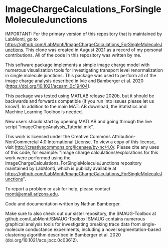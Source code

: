 # ImageChargeCalculations_ForSingleMoleculeJunctions

IMPORTANT: For the primary version of this repository that is maintained by LabMonti, go to https://github.com/LabMonti/ImageChargeCalculations_ForSingleMoleculeJunctions. This clone was created in August 2021 as a record of my personal contributions. All of the code in this repository was written by me.

This software package implements a simple image charge model with numerous visualization tools for investigating transport level renormalization in single molecule junctions. This package was used to perform all of the image charge analysis described in Ivie and Bamberger et al. 2020 (https://doi.org/10.1021/acsami.0c19404). 

This package was tested using MATLAB release 2020b, but it should be backwards and forwards compatible (if you run into issues please let us know!). In addition to the main MATLAB download, the Statistics and Machine Learning Toolbox is needed. 

New users should start by opening MATLAB and going through the live script "ImageChargeAnalysis_Tutorial.mlx".

This work is licensed under the Creative Commons Attribution-NonCommercial 4.0 International License. To view a copy of this license, visit http://creativecommons.org/licenses/by-nc/4.0/. Please cite any uses of this code, for example: "Image charge calculations/explorations for this work were performed using the ImageChargeCalculations_ForSingleMoleculeJunctions repository maintained by LabMonti, which is publicly available at https://github.com/LabMonti/ImageChargeCalculations_ForSingleMoleculeJunctions".

To report a problem or ask for help, please contact monti@email.arizona.edu.

Code and documentation written by Nathan Bamberger.

Make sure to also check out our sister repository, the SMAUG-Toolbox at github.com/LabMonti/SMAUG-Toolbox!  SMAUG contains numerous graphical analysis tools for investigating breaking trace data from single-molecule conductance experiments, including a novel segmentation-based clustering algorithm described in Bamberger et al. 2020 (doi.org/10.1021/acs.jpcc.0c03612). 
